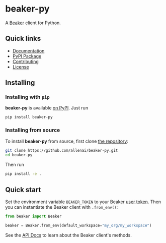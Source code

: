 # beaker-py

A [Beaker](https://beaker.org) client for Python.

## Quick links

- [Documentation](https://beaker-py.readthedocs.io/)
- [PyPI Package](https://pypi.org/project/beaker-py/)
- [Contributing](https://github.com/allenai/beaker-py/blob/main/CONTRIBUTING.md)
- [License](https://github.com/allenai/beaker-py/blob/main/LICENSE)

## Installing

### Installing with `pip`

**beaker-py** is available [on PyPI](https://pypi.org/project/beaker-py/). Just run

```bash
pip install beaker-py
```

### Installing from source

To install **beaker-py** from source, first clone [the repository](https://github.com/allenai/beaker-py):

```bash
git clone https://github.com/allenai/beaker-py.git
cd beaker-py
```

Then run

```bash
pip install -e .
```

## Quick start

<!-- start quickstart -->

Set the environment variable `BEAKER_TOKEN` to your Beaker [user token](https://beaker.org/user).
Then you can instantiate the Beaker client with `.from_env()`:

```python
from beaker import Beaker

beaker = Beaker.from_env(default_workspace="my_org/my_workspace")
```
<!-- end quickstart -->

See the [API Docs](https://beaker-py.readthedocs.io/en/latest/overview.html) to learn about the Beaker client's methods.
